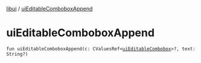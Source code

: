 [libui](README.md) / [uiEditableComboboxAppend](ui-editable-combobox-append.md)

# uiEditableComboboxAppend

`fun uiEditableComboboxAppend(c: CValuesRef<`[`uiEditableCombobox`](ui-editable-combobox.md)`>?, text: String?)`